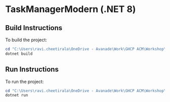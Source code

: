 # TaskManagerModern (.NET 8)

## Build Instructions

To build the project:
```powershell
cd "C:\Users\ravi.cheetirala\OneDrive - Avanade\Work\GHCP ACM\Workshop\Foundations\dotnet-app\TaskManagerModern"
dotnet build
```

## Run Instructions

To run the project:
```powershell
cd "C:\Users\ravi.cheetirala\OneDrive - Avanade\Work\GHCP ACM\Workshop\Foundations\dotnet-app\TaskManagerModern"
dotnet run
```